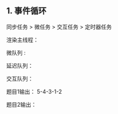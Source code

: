 ## 1.   事件循环

同步任务 > 微任务 > 交互任务 > 定时器任务

<!-- 渲染主线程： (每次执行任务都拿到栈顶的任务执行) -->


渲染主线程： 

微队列 :   

延迟队列： 

交互队列： 




题目1输出： 5-4-3-1-2



题目2输出： 
